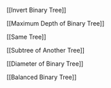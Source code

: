 [[Invert Binary Tree]] 

[[Maximum Depth of Binary Tree]] 

[[Same Tree]] 

[[Subtree of Another Tree]] 

[[Diameter of Binary Tree]]

[[Balanced Binary Tree]]







